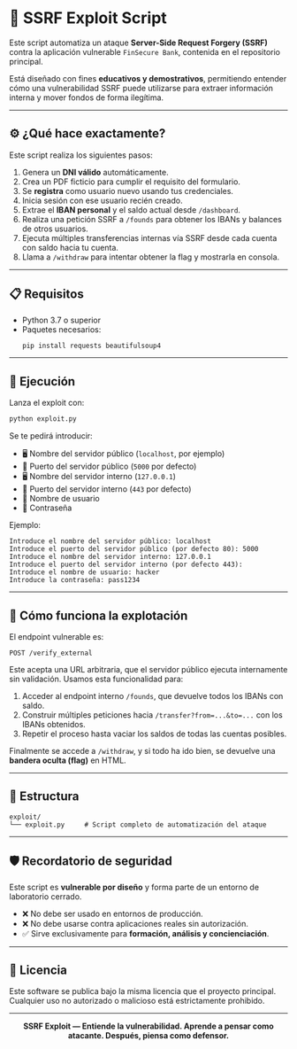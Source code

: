 # 🎯 SSRF Exploit Script

Este script automatiza un ataque **Server-Side Request Forgery (SSRF)** contra la aplicación vulnerable `FinSecure Bank`, contenida en el repositorio principal.

Está diseñado con fines **educativos y demostrativos**, permitiendo entender cómo una vulnerabilidad SSRF puede utilizarse para extraer información interna y mover fondos de forma ilegítima.

---

## ⚙️ ¿Qué hace exactamente?

Este script realiza los siguientes pasos:

1. Genera un **DNI válido** automáticamente.
2. Crea un PDF ficticio para cumplir el requisito del formulario.
3. Se **registra** como usuario nuevo usando tus credenciales.
4. Inicia sesión con ese usuario recién creado.
5. Extrae el **IBAN personal** y el saldo actual desde `/dashboard`.
6. Realiza una petición SSRF a `/founds` para obtener los IBANs y balances de otros usuarios.
7. Ejecuta múltiples transferencias internas vía SSRF desde cada cuenta con saldo hacia tu cuenta.
8. Llama a `/withdraw` para intentar obtener la flag y mostrarla en consola.

---

## 📋 Requisitos

- Python 3.7 o superior
- Paquetes necesarios:
  ```bash
  pip install requests beautifulsoup4
  ```

---

## 🚀 Ejecución

Lanza el exploit con:

```bash
python exploit.py
```

Se te pedirá introducir:

- 🖥️ Nombre del servidor público (`localhost`, por ejemplo)
- 🔌 Puerto del servidor público (`5000` por defecto)
- 🖥️ Nombre del servidor interno (`127.0.0.1`)
- 🔐 Puerto del servidor interno (`443` por defecto)
- 👤 Nombre de usuario
- 🔑 Contraseña

Ejemplo:

```
Introduce el nombre del servidor público: localhost
Introduce el puerto del servidor público (por defecto 80): 5000
Introduce el nombre del servidor interno: 127.0.0.1
Introduce el puerto del servidor interno (por defecto 443): 
Introduce el nombre de usuario: hacker
Introduce la contraseña: pass1234
```

---

## 🧠 Cómo funciona la explotación

El endpoint vulnerable es:

```
POST /verify_external
```

Este acepta una URL arbitraria, que el servidor público ejecuta internamente sin validación. Usamos esta funcionalidad para:

1. Acceder al endpoint interno `/founds`, que devuelve todos los IBANs con saldo.
2. Construir múltiples peticiones hacia `/transfer?from=...&to=...` con los IBANs obtenidos.
3. Repetir el proceso hasta vaciar los saldos de todas las cuentas posibles.

Finalmente se accede a `/withdraw`, y si todo ha ido bien, se devuelve una **bandera oculta (flag)** en HTML.

---

## 📂 Estructura

```
exploit/
└── exploit.py     # Script completo de automatización del ataque
```

---

## 🛡️ Recordatorio de seguridad

Este script es **vulnerable por diseño** y forma parte de un entorno de laboratorio cerrado.

- ❌ No debe ser usado en entornos de producción.
- ❌ No debe usarse contra aplicaciones reales sin autorización.
- ✅ Sirve exclusivamente para **formación, análisis y concienciación**.

---

## 📄 Licencia

Este software se publica bajo la misma licencia que el proyecto principal. Cualquier uso no autorizado o malicioso está estrictamente prohibido.

---

<p align="center">
  <strong>SSRF Exploit — Entiende la vulnerabilidad. Aprende a pensar como atacante. Después, piensa como defensor.</strong>
</p>